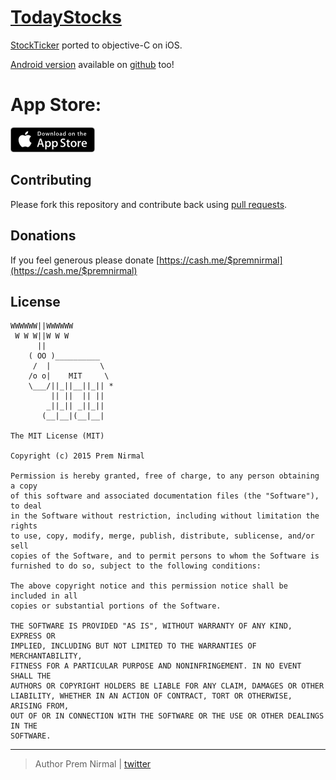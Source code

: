 # [TodayStocks](http://todaystocks.instapage.com/)

[StockTicker](https://play.google.com/store/apps/details?id=com.github.premnirmal.tickerwidget) ported to objective-C on iOS.


[Android version]() available on [github](https://github.com/premnirmal/StockTicker) too!

# App Store:

[![App Store Link](app_store_badge.png)](https://itunes.apple.com/us/app/todaystocks/id993467855?ls=1&mt=8)

## Contributing

Please fork this repository and contribute back using [pull requests](https://github.com/premnirmal/Magnet/pulls).

## Donations

If you feel generous please donate [https://cash.me/$premnirmal](https://cash.me/$premnirmal)

## License

```
WWWWWW||WWWWWW
 W W W||W W W
      ||
    ( OO )__________
     /  |           \
    /o o|    MIT     \
    \___/||_||__||_|| *
         || ||  || ||
        _||_|| _||_||
       (__|__|(__|__|

The MIT License (MIT)

Copyright (c) 2015 Prem Nirmal

Permission is hereby granted, free of charge, to any person obtaining a copy
of this software and associated documentation files (the "Software"), to deal
in the Software without restriction, including without limitation the rights
to use, copy, modify, merge, publish, distribute, sublicense, and/or sell
copies of the Software, and to permit persons to whom the Software is
furnished to do so, subject to the following conditions:

The above copyright notice and this permission notice shall be included in all
copies or substantial portions of the Software.

THE SOFTWARE IS PROVIDED "AS IS", WITHOUT WARRANTY OF ANY KIND, EXPRESS OR
IMPLIED, INCLUDING BUT NOT LIMITED TO THE WARRANTIES OF MERCHANTABILITY,
FITNESS FOR A PARTICULAR PURPOSE AND NONINFRINGEMENT. IN NO EVENT SHALL THE
AUTHORS OR COPYRIGHT HOLDERS BE LIABLE FOR ANY CLAIM, DAMAGES OR OTHER
LIABILITY, WHETHER IN AN ACTION OF CONTRACT, TORT OR OTHERWISE, ARISING FROM,
OUT OF OR IN CONNECTION WITH THE SOFTWARE OR THE USE OR OTHER DEALINGS IN THE
SOFTWARE.
```


---

> Author
> Prem Nirmal | [twitter](https://twitter.com/premnirmal88)
